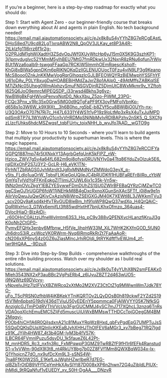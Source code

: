  If you’re a beginner, here is a step-by-step roadmap for exactly what you should do:

Step 1: Start with Agent Zero - our beginner-friendly course that breaks down everything about AI and agents in plain English. No tech background needed!
https://email.mail.aiautomationsociety.ai/c/eJx8k8uS4yYYhZ8G7eRCgEAstLDHoS8ed7U9cd82LgTIxrqABW2N8_QpOV3JLKay_et8P3A4R-2tLklzfg11I6rrz6f1ir2g-O2PRJdM1ghWiXadtH3ZSdvOpJWf0XUyWtcHp6yJ15m0X5K9G3szhKP1-3j1pmyduglvc52YMmM5ylhBEU7MtG7fmRDkwUx32NxnR8zRNu6qfun7rWiy8Ut1Wza6oalb9-tswgqFFaaGp7RCKiW5ImmhOEmRqescKsholf-KhGj8xBlWa5gpnDKm6pRIKNOKqDzllGLENUOUocT0Fzu4vjN9LP3g9KeanpMcS8ooo0ZnkJnKKMwVogRqrGlhqqzIcGJLBFEOWQYRzBjEMwphYSSFhYFU61oDAv_P0LY8xugDwHOABEBiHMdZaJxrZ8p1AAlp0_-49AtMffsZABKqlSEM7iZkNc05Uhpg0WmAlxhzySmuFNSGVDjnRZ5DjmUtC8WxMkmr9v_YZftohl625Q6JoO9emrcMIPEQSDP_i33rwsd4Bkhs3g6vz-NwBWgBkFgHWivqPenvxNotD0_NkxXbu_Z5zo-PjWM_23PG-FCQc3Pnx_v1Rc35x0Grw5IMG0d9QTgFaPF9fX3oyPMFoIVbnKp-d658s1o3W6W_k9X9IXt__3h6B0ho_rg5bE-b8ZVf5cu8BWjBiO0UYh-nx-U3Q3OAxO707N7Rj7c_H47L6331Y4WS1t1yP19z9loLtMp3xRsX4uTxJulMPDpdSm8TP7iL1WYoWyO1cn1vVHRDMpSNjNbMvIvRDIBAPzhv2nSK5_Q_SXCfgzLlzcfUhks6hdcMSZwqsf_tqbFUrtv_toixNHH_b_wvJfo7AAD__wGTO9g

Step 2: Move to 10 Hours to 10 Seconds - where you'll learn to build agents that multiply your productivity to superhuman levels. This is where the magic happens.
https://email.mail.aiautomationsociety.ai/c/eJx8k8uS4yYYhZ8G7eRCCIFYaGGPQ1887mp74r5tXNxkY13AgrbGefqUnK5kFlPZ_nW-Hzico_ZWV7g5v4a64fL682m9oi8ofvsj0RUVNYIy0a4Ttq86YduZsOIzuk5E6_rglDXxOhP2S7J3Y2-GcLR-H6_eVK1TN-FtrhNTZbRAGS0JyhMzrdt3JgRxMNMdNvfZMWdoG3eyX_p-y5ts_FLdlo1uaOrW_TqbsFLlKieGpUQileJC4bRUDKfI1HUBFaREFr8iIRo_cYbWGmYqTylVdYoFFKnEqkgZITlimiJCUWL6ix1c35k-Vn5w-lNNz0mOVcZkgY1EBZYESywwFDmDUhZS1SU0ZWIrBFEBaQYRzCjMZwTC0ggCSwOJ1rUGGP6foW11jNEHkM8B4gDxcRxnoXGunSnXAcSFTf_j0i8w9e1nAIirVoQwuJuQwQKivCxAzjsN8iWrpZSElGXGJM40K7XEWtI8L3JWKkmTVu3_scv20Qy9aKsd4kHfvTRvGUD8IeBm_hf91oWP8QwQ37wdXp_H4QrQAiC-DqRWxHvc3_G1Wx6emifLt3ft85wdHxtHf7bnjLKhxOfmzo_364uas4-DVoclHjaO-BIzAtDi-_r60OHnC0ALtzjJfneWvlmtm63S3_Hq_pC9v388vQPENXvcHLanzfjKruJl3gK0oNh2CtGP0-PymyEFQHx3enbv6Mfbnw_H5fVe_lihpHW33M_XjL7WHK2KXfnGOD_5fJN0Jh6droS3iR_cxWozVK0RWrm-Nyq6IRmqRkRrZt7FaAaAoR-cN206xXP6nyS4z0GZ6uZjasMlncJrhiROldj_9tRYKdftf1vEWJm4_zf-lwr9HQAA__-9DzuX

Step 3: Dive into Step-by-Step Builds - comprehensive walkthroughs of the entire n8n building process. Watch over my shoulder as I build real solutions.
https://email.mail.aiautomationsociety.ai/c/eJx8k0uT4yYUhX8N2smFEAKx0MIeh3543NX2xP3auBBc2VgPsERb4_z6lJyuZBZT2d463wUO5-i9NQWtz69DVcvy-vNpveIvJHz7IzIFVxXBZWRcq2xXtMo2M2XVZ3CtCtZ1g9MWwnWm7Jdk78YO-uFo_T5cPRSN0zfhbW4iKBKekYTnjKQRTOv2LQyDOsB0h819ckwF2YZd2S19t5V1Mn6pbstG19dV436dTViuU50yEDEriY5ppmmca0FjAlWVYY05K7NfkSGAnzjglcGJTmPOdRVThVVcUp3FgrGUCMMJ4ySC7mJ717XQhcL3znzq6TnRsVDA0oqXlchEmuEMC5ZljFd5muscUiUiWxBMMswTTHDCcTpjGOegGM4BM2Mqgyj-P0Ob4hiCH1A6R0QiIsdxnA21c81MuxYRqWz8Hxd_gbFvPgdEpG7UMPTuJsS5SQgDQKlsDUqXQInIjcKKEaBJyhXHHJThOIFEV6aMGr3_xy7bBeg71RQ7Igdz91K_JYjIh4HW87_4t3b4GM-IyM3b4fV57K-ILBCR64FVmnlPuzu5dsvDU_1k5faueZ6L42Pt-M_mnHDR5_Rc3_nxfn3Rc_FxMPqwpP3GMZ9TwRBZfF9fH1r6fEFk4RanstudS1-v1vVWm-90dX9I3t8_nt4RkUY8bg7b02Z8FVf1Mm8QWXBqW034x-lx-Q1YhojcnZ7dO_nx9ufDcXm9L3-sSNS4W-7na8FfK0lW2S5_E1KefLqJWghHZwrlbeR7d7EG-qIBZbTrOtDB9VFf1CpYmHkXAvSIYt87D008xXP6n2hwn72G4uZjbIdLPIUX-ihMldj_9tRQaNfuf1vEUEDY_xv_S0H-DgAA___DNzvR
